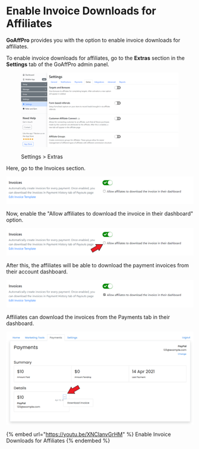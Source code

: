 # Enable Invoice Downloads for Affiliates

**GoAffPro** provides you with the option to enable invoice downloads for affiliates.

To enable invoice downloads for affiliates, go to the **Extras** section in the **Settings** tab of the GoAffPro admin panel.

<figure><img src="../../.gitbook/assets/image (41).png" alt=""><figcaption><p>Settings > Extras</p></figcaption></figure>

Here, go to the Invoices section.

![Invoices](<../../.gitbook/assets/image (2557).png>)

Now, enable the "Allow affiliates to download the invoice in their dashboard" option.

![Enable "Allow affiliates to download the invoice in their dashboard" option](<../../.gitbook/assets/Screenshot 2021-04-14 032603.png>)

After this, the affiliates will be able to download the payment invoices from their account dashboard.

![Invoices](<../../.gitbook/assets/image (2963).png>)

Affiliates can download the invoices from the Payments tab in their dashboard.

![](<../../.gitbook/assets/Screenshot 2021-04-14 042824.png>)

{% embed url="https://youtu.be/XNClanvGrHM" %}
Enable Invoice Downloads for Affiliates
{% endembed %}
